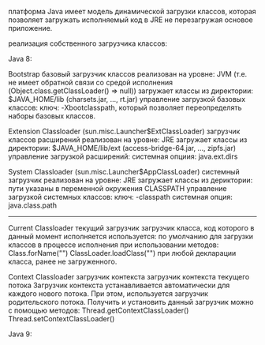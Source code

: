 платформа Java имеет модель динамической загрузки классов, которая позволяет загружать исполняемый код в JRE не перезагружая основое приложение.

реализация собственного загрузчика классов:

Java 8:

Bootstrap
базовый загрузчик классов
реализован на уровне: JVM (т.е. не имеет обратной связи со средой исполнения (Object.class.getClassLoader() => null))
загружает классы из директории: $JAVA_HOME/lib (charsets.jar, ..., rt.jar)
управление загрузкой базовых классов:
    ключ: -Xbootclasspath, который позволяет переопределять наборы базовых классов.

Extension Classloader (sun.misc.Launcher$ExtClassLoader)
загрузчик классов расширений
реализован на уровне: JRE
загружает классы из директории: $JAVA_HOME/lib/ext (access-bridge-64.jar, ..., zipfs.jar)
управление загрузкой расширений:
    системная опциия: java.ext.dirs

System Classloader (sun.misc.Launcher$AppClassLoader)
системный загрузчик
реализован на уровне: JRE
загружает классы из дериктории: пути указаны в переменной окружения CLASSPATH
управление загрузкой системных классов:
    ключ: -classpath
    системная опция: java.class.path

---

Current Classloader
текущий загрузчик
загрузчик класса, код которого в данный момент исполняется
используется:
    по умолчанию для загрузки классов в процессе исполнения
    при использовании методов:
        Class.forName("")
        ClassLoader.loadClass("")
    при любой декларации класса, ранее не загруженного.

Context Classloader
загрузчик контекста
загрузчик контекста текущего потока
    Загрузчик контекста устанавливается автоматически для каждого нового потока. При этом, используется загрузчик родительского потока.
    Получить и установить данный загрузчик можно с помощью методов:
        Thread.getContextClassLoader()
        Thread.setContextClassLoader()
        
Java 9: